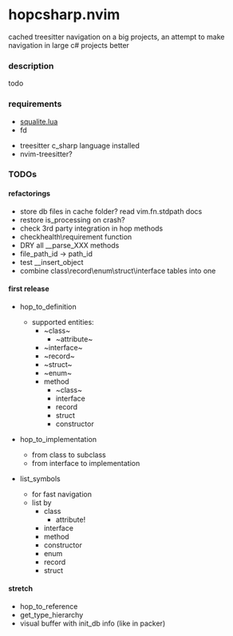# hopcsharp.nvim


cached treesitter navigation on a big projects, an attempt to make navigation in large c# projects better

### description
todo

### requirements

- [squalite.lua](https://github.com/lrangell/sql.nvim)
- fd
* treesitter c_sharp language installed
* nvim-treesitter?


### TODOs

#### refactorings

* store db files in cache folder? read vim.fn.stdpath docs
* restore is_processing on crash?
* check 3rd party integration in hop methods
* checkhealth\requirement function
* DRY all __parse_XXX methods
* file_path_id -> path_id
* test __insert_object
* combine class\record\enum\struct\interface tables into one

#### first release

* hop_to_definition
    * supported entities:
        * ~class~
            * ~attribute~
        * ~interface~
        * ~record~
        * ~struct~
        * ~enum~
        * method
            * ~class~
            * interface
            * record
            * struct
            * constructor

* hop_to_implementation
    * from class to subclass
    * from interface to implementation

* list_symbols
    * for fast navigation
    * list by
        * class
            * attribute!
        * interface
        * method
        * constructor
        * enum
        * record
        * struct

#### stretch

* hop_to_reference
* get_type_hierarchy
* visual buffer with init_db info (like in packer)

